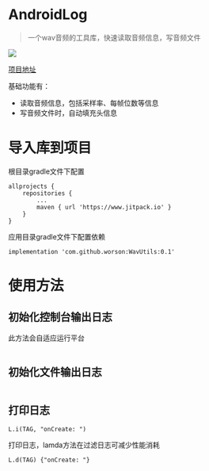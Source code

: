 
# AndroidLog
> 一个wav音频的工具库，快速读取音频信息，写音频文件

![](picture_2020_10_06_11___24_54.png)

[项目地址](https://github.com/worson/WavUtils)

基础功能有：
- 读取音频信息，包括采样率、每帧位数等信息
- 写音频文件时，自动填充头信息



# 导入库到项目

根目录gradle文件下配置
```
allprojects {
    repositories {
        ...
        maven { url 'https://www.jitpack.io' }
    }
}
```
应用目录gradle文件下配置依赖
```
implementation 'com.github.worson:WavUtils:0.1'
```

# 使用方法

## 初始化控制台输出日志
此方法会自适应运行平台
```

```

## 初始化文件输出日志

```

```

## 打印日志
```
L.i(TAG, "onCreate: ")
```
打印日志，lamda方法在过滤日志可减少性能消耗
```
L.d(TAG) {"onCreate: "}
```